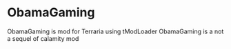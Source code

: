 # ObamaGaming
ObamaGaming is mod for Terraria using tModLoader
ObamaGaming is a not a sequel of calamity mod
